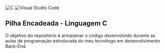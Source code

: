 ![C](https://img.shields.io/badge/c-%2300599C.svg?style=for-the-badge&logo=c&logoColor=white)
![Visual Studio Code](https://img.shields.io/badge/Visual%20Studio%20Code-0078d7.svg?style=for-the-badge&logo=visual-studio-code&logoColor=white)
## Pilha Encadeada - Linguagem C

O objetivo do repositório é armazenar o código desenvolvido durante as aulas de programação estruturada do meu tecnólogo em desenvolvimento Back-End.
